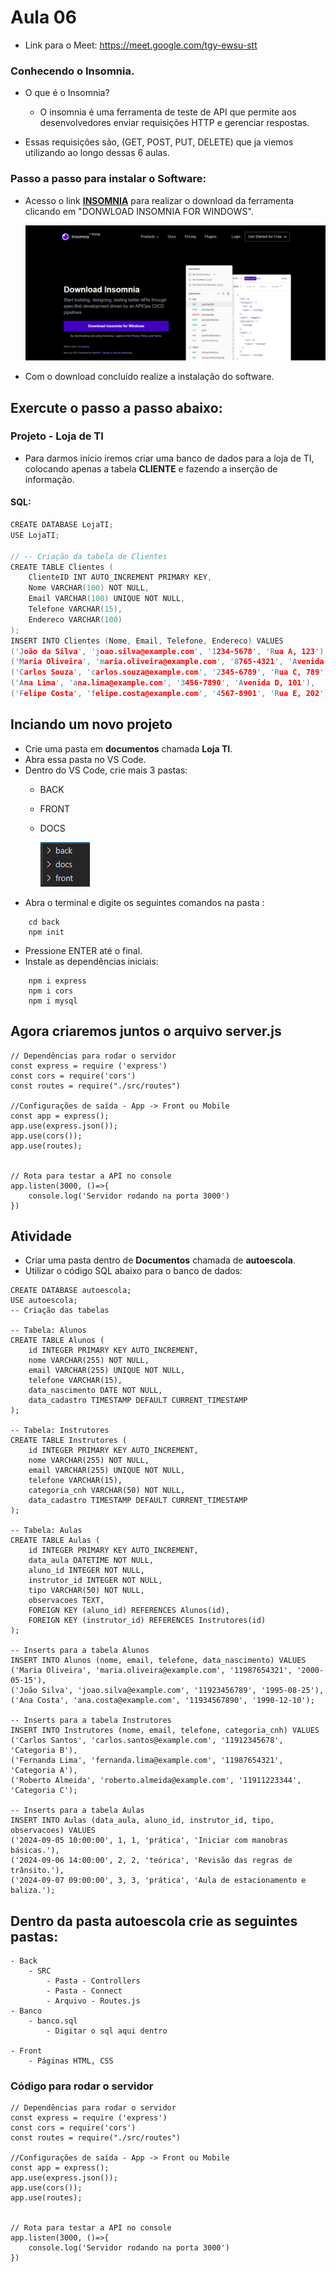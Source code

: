 # Aula 06 

- Link para o Meet: https://meet.google.com/tgy-ewsu-stt
### Conhecendo o Insomnia.
- O que é o Insomnia?
    -  O insomnia é uma ferramenta de teste de API que permite aos desenvolvedores enviar requisições HTTP e gerenciar respostas.
  
- Essas requisições são, (GET, POST, PUT, DELETE) que ja viemos utilizando ao longo dessas 6 aulas.

### Passo a passo para instalar o Software:
- Acesso o link <a href="https://insomnia.rest/download"><b>INSOMNIA</b></a> para realizar o download da ferramenta clicando em "DONWLOAD INSOMNIA FOR WINDOWS".
  
  ![alt text](image.png)
- Com o download concluído realize a instalação do software.


## Exercute o passo a passo abaixo:

### Projeto - Loja de TI

- Para darmos início iremos criar uma banco de dados para a loja de TI, colocando apenas a tabela **CLIENTE** e fazendo a inserção de informação.

#### SQL:
```C
CREATE DATABASE LojaTI;
USE LojaTI;

// -- Criação da tabela de Clientes
CREATE TABLE Clientes (
    ClienteID INT AUTO_INCREMENT PRIMARY KEY,
    Nome VARCHAR(100) NOT NULL,
    Email VARCHAR(100) UNIQUE NOT NULL,
    Telefone VARCHAR(15),
    Endereco VARCHAR(100)
);
INSERT INTO Clientes (Nome, Email, Telefone, Endereco) VALUES
('João da Silva', 'joao.silva@example.com', '1234-5678', 'Rua A, 123'),
('Maria Oliveira', 'maria.oliveira@example.com', '8765-4321', 'Avenida B, 456'),
('Carlos Souza', 'carlos.souza@example.com', '2345-6789', 'Rua C, 789'),
('Ana Lima', 'ana.lima@example.com', '3456-7890', 'Avenida D, 101'),
('Felipe Costa', 'felipe.costa@example.com', '4567-8901', 'Rua E, 202');

```

## Inciando um novo projeto
- Crie uma pasta em **documentos** chamada **Loja TI**.
- Abra essa pasta no VS Code.
- Dentro do VS Code, crie mais 3 pastas: 
  - BACK
  - FRONT
  - DOCS
  
    ![alt text](image-2.png)
- Abra o terminal e digite os seguintes comandos na pasta :
```
    cd back
    npm init
```
- Pressione ENTER até o final.
- Instale as dependências iniciais:
```
    npm i express
    npm i cors
    npm i mysql
```
## Agora criaremos juntos o arquivo server.js
```
// Dependências para rodar o servidor
const express = require ('express')
const cors = require('cors')
const routes = require("./src/routes")

//Configurações de saída - App -> Front ou Mobile
const app = express();
app.use(express.json());
app.use(cors());
app.use(routes);


// Rota para testar a API no console
app.listen(3000, ()=>{
    console.log('Servidor rodando na porta 3000')
})
```

## Atividade
- Criar uma pasta dentro de **Documentos** chamada de **autoescola**.
- Utilizar o código SQL abaixo para o banco de dados:
```
CREATE DATABASE autoescola;
USE autoescola;
-- Criação das tabelas

-- Tabela: Alunos
CREATE TABLE Alunos (
    id INTEGER PRIMARY KEY AUTO_INCREMENT,
    nome VARCHAR(255) NOT NULL,
    email VARCHAR(255) UNIQUE NOT NULL,
    telefone VARCHAR(15),
    data_nascimento DATE NOT NULL,
    data_cadastro TIMESTAMP DEFAULT CURRENT_TIMESTAMP
);

-- Tabela: Instrutores
CREATE TABLE Instrutores (
    id INTEGER PRIMARY KEY AUTO_INCREMENT,
    nome VARCHAR(255) NOT NULL,
    email VARCHAR(255) UNIQUE NOT NULL,
    telefone VARCHAR(15),
    categoria_cnh VARCHAR(50) NOT NULL,
    data_cadastro TIMESTAMP DEFAULT CURRENT_TIMESTAMP
);

-- Tabela: Aulas
CREATE TABLE Aulas (
    id INTEGER PRIMARY KEY AUTO_INCREMENT,
    data_aula DATETIME NOT NULL,
    aluno_id INTEGER NOT NULL,
    instrutor_id INTEGER NOT NULL,
    tipo VARCHAR(50) NOT NULL,
    observacoes TEXT,
    FOREIGN KEY (aluno_id) REFERENCES Alunos(id),
    FOREIGN KEY (instrutor_id) REFERENCES Instrutores(id)
);

-- Inserts para a tabela Alunos
INSERT INTO Alunos (nome, email, telefone, data_nascimento) VALUES
('Maria Oliveira', 'maria.oliveira@example.com', '11987654321', '2000-05-15'),
('João Silva', 'joao.silva@example.com', '11923456789', '1995-08-25'),
('Ana Costa', 'ana.costa@example.com', '11934567890', '1990-12-10');

-- Inserts para a tabela Instrutores
INSERT INTO Instrutores (nome, email, telefone, categoria_cnh) VALUES
('Carlos Santos', 'carlos.santos@example.com', '11912345678', 'Categoria B'),
('Fernanda Lima', 'fernanda.lima@example.com', '11987654321', 'Categoria A'),
('Roberto Almeida', 'roberto.almeida@example.com', '11911223344', 'Categoria C');

-- Inserts para a tabela Aulas
INSERT INTO Aulas (data_aula, aluno_id, instrutor_id, tipo, observacoes) VALUES
('2024-09-05 10:00:00', 1, 1, 'prática', 'Iniciar com manobras básicas.'),
('2024-09-06 14:00:00', 2, 2, 'teórica', 'Revisão das regras de trânsito.'),
('2024-09-07 09:00:00', 3, 3, 'prática', 'Aula de estacionamento e baliza.');
```

## Dentro da pasta **autoescola** crie as seguintes pastas:
    - Back
        - SRC
            - Pasta - Controllers
            - Pasta - Connect
            - Arquivo - Routes.js
    - Banco
        - banco.sql
            - Digitar o sql aqui dentro

    - Front
        - Páginas HTML, CSS 

### Código para rodar o servidor
```
// Dependências para rodar o servidor
const express = require ('express')
const cors = require('cors')
const routes = require("./src/routes")

//Configurações de saída - App -> Front ou Mobile
const app = express();
app.use(express.json());
app.use(cors());
app.use(routes);


// Rota para testar a API no console
app.listen(3000, ()=>{
    console.log('Servidor rodando na porta 3000')
})
```